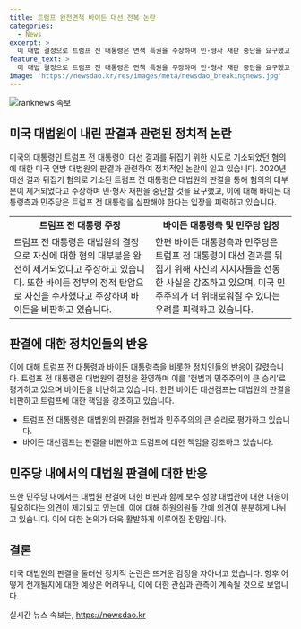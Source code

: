```yaml
---
title: 트럼프 완전면책 바이든 대선 전복 논란
categories:
  - News
excerpt: >
  미 대법 결정으로 트럼프 전 대통령은 면책 특권을 주장하며 민·형사 재판 중단을 요구했고, 이에 대해 바이든측과 민주당은 민주주의 위기를 부각하며 트럼프의 심판 필요성을 강조했습니다. 대법관들의 결정이 민주주의를 위태롭게 한다는 주장과 함께, 각 정치인들의 입장과 대응이 이어졌습니다. 미래 대통령들에 대한 면책특권과 민주주의의 미래를 둘러싼 논쟁이 고조되고 있습니다. 트럼프의 지지자들과 바이든 지지자들 간의 갈등은 여전히 심각한 문제로 남아 있습니다.
feature_text: >
  미 대법 결정으로 트럼프 전 대통령은 면책 특권을 주장하며 민·형사 재판 중단을 요구했고, 이에 대해 바이든측과 민주당은 민주주의 위기를 부각하며 트럼프의 심판 필요성을 강조했습니다. 대법관들의 결정이 민주주의를 위태롭게 한다는 주장과 함께, 각 정치인들의 입장과 대응이 이어졌습니다. 미래 대통령들에 대한 면책특권과 민주주의의 미래를 둘러싼 논쟁이 고조되고 있습니다. 트럼프의 지지자들과 바이든 지지자들 간의 갈등은 여전히 심각한 문제로 남아 있습니다.
image: 'https://newsdao.kr/res/images/meta/newsdao_breakingnews.jpg'
---
```


<p><img src="https://newsdao.kr/res/images/meta/newsdao_breakingnews.jpg" alt="ranknews 속보" /></p>

<h2 data-ke-size="size26">미국 대법원이 내린 판결과 관련된 정치적 논란</h2>

<p data-ke-size="size16">미국의 대통령인 트럼프 전 대통령이 대선 결과를 뒤집기 위한 시도로 기소되었던 혐의에 대한 미국 연방 대법원의 판결과 관련하여 정치적인 논란이 일고 있습니다. 2020년 대선 결과 뒤집기 혐의로 기소된 트럼프 전 대통령은 대법원의 판결을 통해 혐의의 대부분이 제거되었다고 주장하며 민·형사 재판을 중단할 것을 요구했고, 이에 대해 바이든 대통령측과 민주당은 트럼프 전 대통령을 심판해야 한다는 입장을 피력하고 있습니다.</p>

<table>
  <tr>
    <td style="text-align: center; height: 17px;"><b>트럼프 전 대통령 주장</b></td>
    <td style="text-align: center; height: 17px;"><b>바이든 대통령측 및 민주당 입장</b></td>
  </tr>
  <tr>
    <td>트럼프 전 대통령은 대법원의 결정으로 자신에 대한 혐의 대부분을 완전히 제거되었다고 주장하고 있습니다. 또한 바이든 정부의 정적 탄압으로 자신을 수사했다고 주장하며 바이든을 비판하고 있습니다.</td>
    <td>한편 바이든 대통령측과 민주당은 트럼프 전 대통령이 대선 결과를 뒤집기 위해 자신의 지지자들을 선동한 사실을 강조하고 있으며, 미국 민주주의가 더 위태로워질 수 있다는 우려를 피력하고 있습니다.</td>
  </tr>
</table>

<h2 data-ke-size="size26">판결에 대한 정치인들의 반응</h2>

<p data-ke-size="size16">이에 대해 트럼프 전 대통령과 바이든 대통령측을 비롯한 정치인들의 반응이 갈렸습니다. 트럼프 전 대통령은 대법원의 결정을 환영하며 이를 '헌법과 민주주의의 큰 승리'로 평가하고 있으며 바이든을 비난하고 있습니다. 한편 바이든 대선캠프는 대법원의 판결을 비판하고 트럼프에 대한 책임을 강조하고 있습니다.</p>

<ul>
  <li>트럼프 전 대통령은 대법원의 판결을 헌법과 민주주의의 큰 승리로 평가하고 있습니다.</li>
  <li>바이든 대선캠프는 판결을 비판하고 트럼프에 대한 책임을 강조하고 있습니다.</li>
</ul>

<h2 data-ke-size="size26">민주당 내에서의 대법원 판결에 대한 반응</h2>

<p data-ke-size="size16">또한 민주당 내에서는 대법원 판결에 대한 비판과 함께 보수 성향 대법관에 대한 대응이 필요하다는 의견이 제기되고 있는데, 이에 대해 하원의원들 간에 의견이 분분하게 나뉘고 있습니다. 이에 대한 논의가 더욱 활발하게 이루어질 전망입니다.</p>

<h2 data-ke-size="size26">결론</h2>

<p data-ke-size="size16">미국 대법원의 판결을 둘러싼 정치적 논란은 뜨거운 감정을 자아내고 있습니다. 향후 어떻게 전개될지에 대한 예상은 어려우나, 이에 대한 관심과 관측이 계속될 것으로 보입니다.</p>
실시간 뉴스 속보는, <a href="https://newsdao.kr" rel="dofollow">https://newsdao.kr</a>


